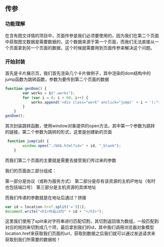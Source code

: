 ##  传参

### 功能理解

在含有图文详情的项目中，页面传参是我们必须要使用的，因为我们在第二个页面中获取图文数据是需要数据的，这个数据来源于第一个页面，而我们无法直接从一个页面拿到另一个页面的数据，这个时候就需要用到页面传参来解决这个问题。



### 开始封装

首先是卡片展示页，我们首先渲染几个卡片做例子，其中渲染的dom结构中的jump函数为跳转函数，参数为要传到第二个页面的数据

```js
function genDom() {
        var works = $(".works");
        for (var i = 0; i < 60; i++) {
            works.append('<div class="work" onclick="jump(' + i + ');"></div>');
        }
    }
genDom();
```

其次封装跳转函数，使用window对象提供的open方法，其中第一个参数为跳转的链接，第二个参数为跳转的形式，这里是创建新的页面

```js
 function jump(id) {
        window.open("./bbb.html?id=" + id, "_blank");
    }
```



而我们第二个页面的主要就是需要去接受我们传过来的参数

我们的页面由三部分组成：

第一部分是协议（或称为服务方式）
第二部分是存有该资源的主机IP地址（有时也包括端口号）
第三部分是主机资源的具体地址

而我们传递的参数就是在地址后通过？拼接

```js
var id = location.href.split('=')[1];
document.write("<h1>作品id为" + id + "</h1>");
```

这里我们使用了split来对字符串进行匹配切割，其切割返回值为数组，一般匹配到对应的规则来切割成几个项，最后拿到我们的id，其中我们调用浏览器对象模型location.href来获取我们页面的url，获取到数据之后我们就可以通过发送请求来获取到我们所需要的数据啦！

